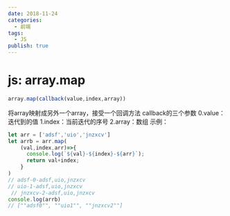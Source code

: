 ```yaml
---
date: 2018-11-24
categories:
  - 前端
tags:
  - JS
publish: true
---
```


# js: array.map

```js
array.map(callback(value,index,array))
```

将array映射成另外一个array，接受一个回调方法
callback的三个参数
0.value：迭代到的值
1.index：当前迭代的序号
2.array：数组
示例：

```js
let arr = ['adsf','uio','jnzxcv']
let arrb = arr.map(
    (val,index,arr)=>{
      console.log(`${val}-${index}-${arr}`);
      return val+index;
    }
)
// adsf-0-adsf,uio,jnzxcv
// uio-1-adsf,uio,jnzxcv
 // jnzxcv-2-adsf,uio,jnzxcv
console.log(arrb)
// [""adsf0"", ""uio1"", ""jnzxcv2""]
```
